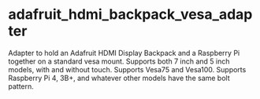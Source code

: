 # adafruit_hdmi_backpack_vesa_adapter
Adapter to hold an Adafruit HDMI Display Backpack and a Raspberry Pi together on a standard vesa mount. Supports both 7 inch and 5 inch models, with and without touch. Supports Vesa75 and Vesa100. Supports Raspberry Pi 4, 3B+, and whatever other models have the same bolt pattern.
